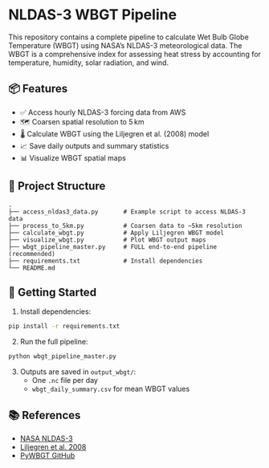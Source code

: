 # NLDAS-3 WBGT Pipeline

This repository contains a complete pipeline to calculate Wet Bulb Globe Temperature (WBGT) using NASA’s NLDAS-3 meteorological data. The WBGT is a comprehensive index for assessing heat stress by accounting for temperature, humidity, solar radiation, and wind.

## 📦 Features

- ✅ Access hourly NLDAS-3 forcing data from AWS
- 🗺️ Coarsen spatial resolution to 5 km
- 🌡 Calculate WBGT using the Liljegren et al. (2008) model
- 📈 Save daily outputs and summary statistics
- 📊 Visualize WBGT spatial maps

## 📂 Project Structure

```
.
├── access_nldas3_data.py       # Example script to access NLDAS-3 data
├── process_to_5km.py           # Coarsen data to ~5km resolution
├── calculate_wbgt.py           # Apply Liljegren WBGT model
├── visualize_wbgt.py           # Plot WBGT output maps
├── wbgt_pipeline_master.py     # FULL end-to-end pipeline (recommended)
├── requirements.txt            # Install dependencies
└── README.md
```

## 🚀 Getting Started

1. Install dependencies:
```bash
pip install -r requirements.txt
```

2. Run the full pipeline:
```bash
python wbgt_pipeline_master.py
```

3. Outputs are saved in `output_wbgt/`:
   - One `.nc` file per day
   - `wbgt_daily_summary.csv` for mean WBGT values

## 📚 References

- [NASA NLDAS-3](https://ldas.gsfc.nasa.gov/nldas/v3)
- [Liljegren et al. 2008](https://pubmed.ncbi.nlm.nih.gov/18668494/)
- [PyWBGT GitHub](https://github.com/QINQINKONG/PyWBGT)
